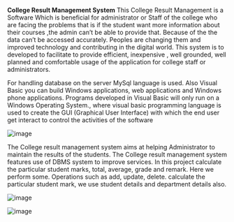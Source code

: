 **College Result Management System**
This College Result Management is a Software Which is beneficial for administrator or Staff of the college who are
facing the problems that is if the student want more information about their courses ,the admin can’t be able to
provide that. Because of the the data can’t be accessed accurately. Peoples are changing them and improved
technology and contributing in the digital world.
This system is to developed to facilitate to provide efficient, inexpensive , well grounded, well planned and
comfortable usage of the application for college staff or administrators.

For handling database on the server MySql language is used. Also Visual Basic
you can build Windows applications, web applications and Windows phone 
applications. Programs developed in Visual Basic will only run on a Windows 
Operating System., where visual basic programming language is used to create the GUI 
(Graphical User Interface) with which the end user get interact to control the activities 
of the software

![image](https://github.com/Tejas179/College-Result-Management-System/assets/90709239/a162e019-3ba5-494c-b6c7-83767ab6eab8)

The College result management system aims at helping Administrator to 
maintain the results of the students. The College result management system features 
use of DBMS system to improve services. In this project calculate the particular student 
marks, total, average, grade and remark. Here we perform some. Operations such as 
add, update, delete. calculate the particular student mark, we use student details and 
department details also. 

![image](https://github.com/Tejas179/College-Result-Management-System/assets/90709239/de99359c-a6dd-4516-8c70-c601b4b6cb03)

![image](https://github.com/Tejas179/College-Result-Management-System/assets/90709239/2aecedfb-7fda-4175-b301-c28757d125d6)


